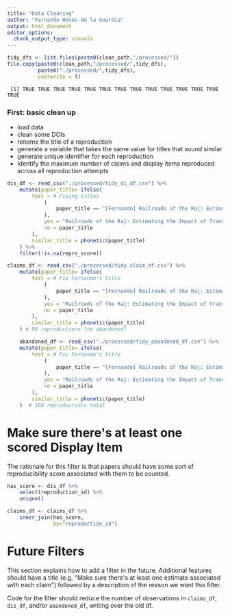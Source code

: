 ```yaml
---
title: "Data Cleaning"
author: "Fernando Hoces de la Guardia"
output: html_document
editor_options: 
  chunk_output_type: console
---
```




<div class="knitr-options" data-fig-width="576" data-fig-height="460"></div>


```r
tidy_dfs <- list.files(paste0(clean_path,"/processed/"))
file.copy(paste0(clean_path,"/processed/",tidy_dfs), 
          paste0("./processed/",tidy_dfs),
          overwrite = T)
```



```
 [1] TRUE TRUE TRUE TRUE TRUE TRUE TRUE TRUE TRUE TRUE TRUE TRUE TRUE TRUE
```



### First: basic clean up  
- load data  
- clean some DOIs  
- rename the title of a reproduction  
- generate a variable that takes the same value for titles that sound similar  
- generate unique identifier for each reproduction  
- Identify the maximum number of claims and display items reproduced across all reproduction attempts

<div class="knitr-options" data-fig-width="576" data-fig-height="460"></div>


```r
dis_df <- read_csv("./processed/tidy_di_df.csv") %>%
    mutate(paper_title= ifelse(
        test = # Fixing titles
            (
                paper_title == "[Fernando] Railroads of the Raj: Estimating the Impact of Transportation Infrastructure"
            ),
            yes = "Railroads of the Raj: Estimating the Impact of Transportation Infrastructure",
            no = paper_title
        ),
        similar_title = phonetic(paper_title)
    ) %>%
    filter(!is.na(repro_score))
```



<div class="knitr-options" data-fig-width="576" data-fig-height="460"></div>


```r
claims_df <- read_csv("./processed/tidy_claim_df.csv") %>%
    mutate(paper_title= ifelse(
        test = # Fix Fernando's title
            (
                paper_title == "[Fernando] Railroads of the Raj: Estimating the Impact of Transportation Infrastructure"
            ),
            yes = "Railroads of the Raj: Estimating the Impact of Transportation Infrastructure",
            no = paper_title
        ),
        similar_title = phonetic(paper_title)
    ) # 98 reproductions (no abandoned)
```



<div class="knitr-options" data-fig-width="576" data-fig-height="460"></div>


```r
    abandoned_df <- read_csv("./processed/tidy_abandoned_df.csv") %>%
    mutate(paper_title= ifelse(
        test = # Fix Fernando's title
            (
                paper_title == "[Fernando] Railroads of the Raj: Estimating the Impact of Transportation Infrastructure"
            ),
            yes = "Railroads of the Raj: Estimating the Impact of Transportation Infrastructure",
            no = paper_title
        ),
        similar_title = phonetic(paper_title)
    )  # 104 reproductions total
```



# Make sure there's at least one scored Display Item

The rationale for this filter is that papers should have some sort of reproducibility score associated with them to be counted.

<div class="knitr-options" data-fig-width="576" data-fig-height="460"></div>


```r
has_score <- dis_df %>%
    select(reproduction_id) %>%
    unique()

claims_df <- claims_df %>%
    inner_join(has_score,
               by="reproduction_id")
```



# Future Filters

This section explains how to add a filter in the future. Additional features should have a title (e.g. "Make sure there's at least one estimate associated with each claim") followed by a description of the reason we want this filter.

Code for the filter should reduce the number of observations in `claims_df`, `dis_df`, and/or `abandoned_df`, writing over the old df.
